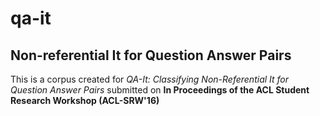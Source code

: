 # qa-it
<h2>Non-referential It for Question Answer Pairs</h2>

This is a corpus created for <em> QA-It: Classifying Non-Referential It for Question Answer Pairs </em> submitted on <strong>In Proceedings of the ACL Student Research Workshop (ACL-SRW'16)</strong>


